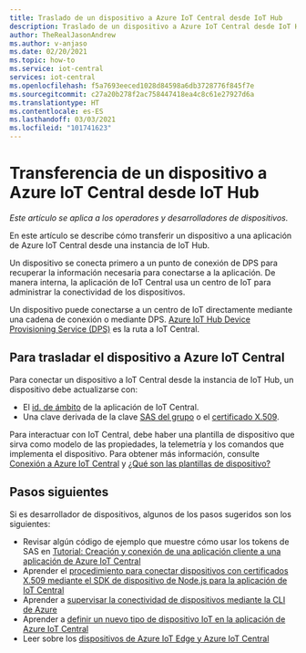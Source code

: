 ```yaml
---
title: Traslado de un dispositivo a Azure IoT Central desde IoT Hub
description: Traslado de un dispositivo a Azure IoT Central desde IoT Hub
author: TheRealJasonAndrew
ms.author: v-anjaso
ms.date: 02/20/2021
ms.topic: how-to
ms.service: iot-central
services: iot-central
ms.openlocfilehash: f5a7693eeced1028d84598a6db3728776f845f7e
ms.sourcegitcommit: c27a20b278f2ac758447418ea4c8c61e27927d6a
ms.translationtype: HT
ms.contentlocale: es-ES
ms.lasthandoff: 03/03/2021
ms.locfileid: "101741623"
---
```

# <a name="how-to-transfer-a-device-to-azure-iot-central-from-iot-hub"></a>Transferencia de un dispositivo a Azure IoT Central desde IoT Hub

*Este artículo se aplica a los operadores y desarrolladores de dispositivos.*  

En este artículo se describe cómo transferir un dispositivo a una aplicación de Azure IoT Central desde una instancia de IoT Hub. 

Un dispositivo se conecta primero a un punto de conexión de DPS para recuperar la información necesaria para conectarse a la aplicación. De manera interna, la aplicación de IoT Central usa un centro de IoT para administrar la conectividad de los dispositivos.  

Un dispositivo puede conectarse a un centro de IoT directamente mediante una cadena de conexión o mediante DPS. [Azure IoT Hub Device Provisioning Service (DPS)](../../iot-dps/about-iot-dps.md) es la ruta a IoT Central.

## <a name="to-move-the-device-to-azure-iot-central"></a>Para trasladar el dispositivo a Azure IoT Central

Para conectar un dispositivo a IoT Central desde la instancia de IoT Hub, un dispositivo debe actualizarse con:

* El [id. de ámbito](../../iot-dps/concepts-service.md) de la aplicación de IoT Central.
* Una clave derivada de la clave [SAS del grupo](concepts-get-connected.md) o el [certificado X.509](../../iot-hub/iot-hub-x509ca-overview.md).

Para interactuar con IoT Central, debe haber una plantilla de dispositivo que sirva como modelo de las propiedades, la telemetría y los comandos que implementa el dispositivo. Para obtener más información, consulte [Conexión a Azure IoT Central](concepts-get-connected.md) y [¿Qué son las plantillas de dispositivo?](concepts-device-templates.md)

## <a name="next-steps"></a>Pasos siguientes

Si es desarrollador de dispositivos, algunos de los pasos sugeridos son los siguientes:

- Revisar algún código de ejemplo que muestre cómo usar los tokens de SAS en [Tutorial: Creación y conexión de una aplicación cliente a una aplicación de Azure IoT Central](tutorial-connect-device.md)
- Aprender el [procedimiento para conectar dispositivos con certificados X.509 mediante el SDK de dispositivo de Node.js para la aplicación de IoT Central](how-to-connect-devices-x509.md)
- Aprender a [supervisar la conectividad de dispositivos mediante la CLI de Azure](./howto-monitor-devices-azure-cli.md)
- Aprender a [definir un nuevo tipo de dispositivo IoT en la aplicación de Azure IoT Central](./howto-set-up-template.md)
- Leer sobre los [dispositivos de Azure IoT Edge y Azure IoT Central](./concepts-iot-edge.md)